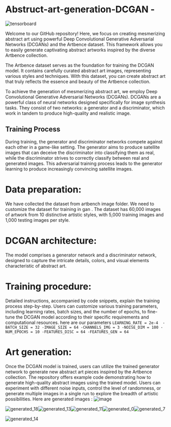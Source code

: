 # Abstruct-art-generation-DCGAN -
![tensorboard](https://github.com/sftSalman/Abstruct-art-generation-DCGAN/assets/33355278/bf8eb23e-ecce-410a-b419-33ed9d1bca82)

Welcome to our GitHub repository! Here, we focus on creating mesmerizing abstract art using powerful Deep Convolutional Generative Adversarial Networks (DCGANs) and the Artbence dataset. This framework allows you to easily generate captivating abstract artworks inspired by the diverse Artbence collection.

The Artbence dataset serves as the foundation for training the DCGAN model. It contains carefully curated abstract art images, representing various styles and techniques. With this dataset, you can create abstract art that truly reflects the essence and beauty of the Artbence collection.




To achieve the generation of mesmerizing abstract art, we employ Deep Convolutional Generative Adversarial Networks (DCGANs). DCGANs are a powerful class of neural networks designed specifically for image synthesis tasks. They consist of two networks: a generator and a discriminator, which work in tandem to produce high-quality and realistic image.

## Training Process

During training, the generator and discriminator networks compete against each other in a game-like setting. The generator aims to produce satellite images that can deceive the discriminator into classifying them as real, while the discriminator strives to correctly classify between real and generated images. This adversarial training process leads to the generator learning to produce increasingly convincing satellite images.

# Data preparation:
We have collected the dataset from artbench image folder. We need to customize the dataset for training in gan . The dataset has 60,000 images of artwork from 10 distinctive artistic styles, with 5,000 training images and 1,000 testing images per style.

# DCGAN architecture:
The model comprises a generator network and a discriminator network, designed to capture the intricate details, colors, and visual elements characteristic of abstract art.

# Training procedure:
Detailed instructions, accompanied by code snippets, explain the training process step-by-step. Users can customize various training parameters, including learning rates, batch sizes, and the number of epochs, to fine-tune the DCGAN model according to their specific requirements and computational resources.
here are our parameters 
`LEARNING_RATE = 2e-4 
-BATCH_SIZE = 32
-IMAGE_SIZE = 64
-CHANNELS_IMG = 3
-NOISE_DIM = 100
-NUM_EPOCHS = 10
-FEATURES_DISC = 64
-FEATURES_GEN = 64`

# Art generation:
Once the DCGAN model is trained, users can utilize the trained generator network to generate new abstract art pieces inspired by the Artbence collection. The repository offers example code demonstrating how to generate high-quality abstract images using the trained model. Users can experiment with different noise inputs, control the level of randomness, or generate multiple images in a single run to explore the breadth of artistic possibilities.
Here are generated images :
![image](https://github.com/sftSalman/Abstract-art-generation-DCGAN/assets/33355278/05eae894-9d27-44b6-914b-d445a6ebd70b)


![generated_18](https://github.com/sftSalman/Abstract-art-generation-DCGAN/assets/33355278/9d0ae263-b04d-4426-9ad3-a32982ff8b01)![generated_13](https://github.com/sftSalman/Abstract-art-generation-DCGAN/assets/33355278/464916f8-239a-42c9-8c5d-2c8dcae8e070)![generated_11](https://github.com/sftSalman/Abstract-art-generation-DCGAN/assets/33355278/4588b50c-6527-4f7d-97eb-d13d2dec5c03)![generated_0](https://github.com/sftSalman/Abstract-art-generation-DCGAN/assets/33355278/a91ea0b5-5141-42ed-ab03-1027aced2a33)![generated_7](https://github.com/sftSalman/Abstract-art-generation-DCGAN/assets/33355278/136a0198-0d8a-40db-b0b0-3787c89c1621)



![generated_14](https://github.com/sftSalman/Abstract-art-generation-DCGAN/assets/33355278/fe52dd8a-1af7-4fb0-85d1-9c2d68aa6929)
